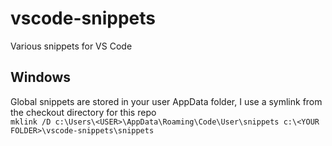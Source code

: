 # vscode-snippets
Various snippets for VS Code

## Windows
Global snippets are stored in your user AppData folder, I use a symlink from the checkout directory for this repo  
```mklink /D c:\Users\<USER>\AppData\Roaming\Code\User\snippets c:\<YOUR FOLDER>\vscode-snippets\snippets```
